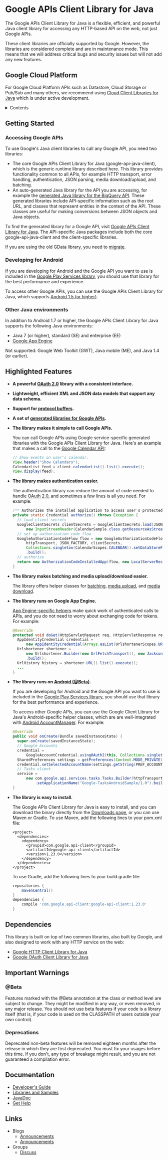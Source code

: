 # Google APIs Client Library for Java

The Google APIs Client Library for Java is a flexible, efficient, and powerful Java client library for accessing any HTTP-based API on the web, not just Google APIs. 

These client libraries are officially supported by Google.  However, the libraries are considered complete and are in maintenance mode. This means that we will address critical bugs and security issues but will not add any new features.

## Google Cloud Platform

For Google Cloud Platform APIs such as Datastore, Cloud Storage or Pub/Sub and many others, we recommend using [Cloud Client Libraries for Java](https://github.com/GoogleCloudPlatform/google-cloud-java) which is under active development.

<details><summary>Contents</summary>
<p>

- [Getting Started](#Getting_Started)
- [Highlighted Features](#Highlighted_Features)
- [Dependencies](#Dependencies)
- [Important Warnings](#Beta)
  - [@Beta](#Beta)
  - [Deprecations](#Deprecations)
- [Documentation](#Documentation)
- [Links](#Links)
</p>
</details>

## <a name='Getting_Started'>Getting Started<a/> ##
### Accessing Google APIs

To use Google's Java client libraries to call any Google API, you need two libraries:

 - The core Google APIs Client Library for Java (google-api-java-client), which is the generic runtime library described here. This library provides functionality common to all APIs, for example HTTP transport, error handling, authentication, JSON parsing, media download/upload, and batching. 
 - An auto-generated Java library for the API you are accessing, for example the [generated Java library for the BigQuery API](https://github.com/google/google-api-java-client-samples/tree/master/bigquery-appengine-sample/src/main/java/com/google/api/client/sample/bigquery/appengine/dashboard). These generated libraries include API-specific information such as the root URL, and classes that represent entities in the context of the API. These classes are useful for making conversions between JSON objects and Java objects.

To find the generated library for a Google API, visit [Google APIs Client Library for Java](https://developers.google.com/api-client-library/java/apis/). The API-specific Java packages include both the core google-api-java-client and the client-specific libraries. 

If you are using the old GData library, you need to
[migrate](https://github.com/google/gdata-java-client/blob/wiki/MigratingToGoogleApiJavaClient.md).

### Developing for Android

If you are developing for Android and the Google API you want to use is included in the [Google Play Services library](https://developer.android.com/google/play-services/index.html), you should use that library for the best performance and experience. 

To access other Google APIs, you can use the Google APIs Client Library for Java, which supports [Android 1.5 (or higher)](https://developers.google.com/api-client-library/java/google-api-java-client/android).

### Other Java environments

In addition to Android 1.7 or higher, the Google APIs Client Library for Java supports the following Java environments:
  - Java 7 (or higher), standard (SE) and enterprise (EE)
  - [Google App Engine](https://developers.google.com/api-client-library/java/google-api-java-client/app-engine)

Not supported: Google Web Toolkit (GWT), Java mobile (ME), and Java 1.4 (or earlier).

## <a name='Highlighted_Features'>Highlighted Features<a/>
- **A powerful [OAuth 2.0](https://developers.google.com/api-client-library/java/google-api-java-client/oauth2) library with a consistent interface.**
- **Lightweight, efficient XML and JSON data models that support any data schema.**
- **Support for [protocol buffers](https://github.com/google/protobuf/).**
- **A set of [generated libraries for Google APIs](https://developers.google.com/api-client-library/java/apis/).**
- **The library makes it simple to call Google APIs.**

    You can call Google APIs using Google service-specific generated libraries with the Google APIs Client Library for Java. Here's an example that makes a call to the [Google Calendar API](https://developers.google.com/google-apps/calendar/): 
    
    ```java
    // Show events on user's calendar.
    View.header("Show Calendars");
    CalendarList feed = client.calendarList().list().execute();
    View.display(feed); 
    ```

- **The library makes authentication easier.**
    
    The authentication library can reduce the amount of code needed to handle [OAuth 2.0](https://developers.google.com/api-client-library/java/google-api-java-client/oauth2), and sometimes a few lines is all you need. For example:

    ```java
    /** Authorizes the installed application to access user's protected data. */
    private static Credential authorize() throws Exception {
      // load client secrets
      GoogleClientSecrets clientSecrets = GoogleClientSecrets.load(JSON_FACTORY,
          new InputStreamReader(CalendarSample.class.getResourceAsStream("/client_secrets.json")));
      // set up authorization code flow
      GoogleAuthorizationCodeFlow flow = new GoogleAuthorizationCodeFlow.Builder(
          httpTransport, JSON_FACTORY, clientSecrets,
          Collections.singleton(CalendarScopes.CALENDAR)).setDataStoreFactory(dataStoreFactory)
          .build();
      // authorize
      return new AuthorizationCodeInstalledApp(flow, new LocalServerReceiver()).authorize("user");
    } 
    ```
- **The library makes batching and media upload/download easier.**

   The library offers helper classes for [batching](https://developers.google.com/api-client-library/java/google-api-java-client/batch), [media upload](https://developers.google.com/api-client-library/java/google-api-java-client/media-upload), and [media download](https://developers.google.com/api-client-library/java/google-api-java-client/media-download).

- **The library runs on Google App Engine.**

    [App Engine-specific helpers](https://developers.google.com/api-client-library/java/google-api-java-client/app-engine) make quick work of authenticated calls to APIs, and you do not need to worry about exchanging code for tokens. For example:

    ```java
    @Override
    protected void doGet(HttpServletRequest req, HttpServletResponse resp) throws IOException {
      AppIdentityCredential credential =
          new AppIdentityCredential(Arrays.asList(UrlshortenerScopes.URLSHORTENER));
      Urlshortener shortener =
          new Urlshortener.Builder(new UrlFetchTransport(), new JacksonFactory(), credential)
          .build();
      UrlHistory history = shortener.URL().list().execute();
      ...
    } 
    ```

- **The library runs on [Android (@Beta)](#@Beta).**

    If you are developing for Android and the Google API you want to use is included in the [Google Play Services library](https://developer.android.com/google/play-services/index.html), you should use that library for the best performance and experience. 
    
    To access other Google APIs, you can use the Google Client Library for Java's Android-specific helper classes, which are are well-integrated with [Android AccountManager](http://developer.android.com/reference/android/accounts/AccountManager.html ). For example: 

    ```java
    @Override
    public void onCreate(Bundle savedInstanceState) {
      super.onCreate(savedInstanceState);
      // Google Accounts
      credential =
          GoogleAccountCredential.usingOAuth2(this, Collections.singleton(TasksScopes.TASKS));
      SharedPreferences settings = getPreferences(Context.MODE_PRIVATE);
      credential.setSelectedAccountName(settings.getString(PREF_ACCOUNT_NAME, null));
      // Tasks client
      service =
          new com.google.api.services.tasks.Tasks.Builder(httpTransport, jsonFactory, credential)
              .setApplicationName("Google-TasksAndroidSample/1.0").build();
    } 
    ```

- **The library is easy to install.**

    The Google APIs Client Library for Java is easy to install, and you can download the binary directly from the [Downloads page](https://developers.google.com/api-client-library/java/google-api-java-client/download), or you can use Maven or Gradle.
 To use Maven, add the following lines to your pom.xml file:
    
    ```maven
    <project>
      <dependencies>
        <dependency>
          <groupId>com.google.api-client</groupId>
          <artifactId>google-api-client</artifactId>
          <version>1.23.0</version>
        </dependency>
      </dependencies>
    </project> 
    ``` 

   To use Gradle, add the following lines to your build.gradle file:

    ```gradle
    repositories {
        mavenCentral()
    }
    dependencies {
        compile 'com.google.api-client:google-api-client:1.23.0'
    }
    ```

## <a name='Dependencies'>Dependencies<a/>
This library is built on top of two common libraries, also built by Google, and also designed to work with any HTTP service on the web: 
 * [Google HTTP Client Library for Java](https://github.com/google/google-http-java-client)
 * [Google OAuth Client Library for Java](https://github.com/google/google-oauth-java-client)

## <a name='Warnings'>Important Warnings<a/>

### <a name='Beta'>@Beta<a/>

Features marked with the @Beta annotation at the class or method level are subject to change. They might be modified in any way, or even removed, in any major release. You should not use beta features if your code is a library itself (that is, if your code is used on the CLASSPATH of users outside your own control).

### <a name='Deprecations'>Deprecations<a/>

Deprecated non-beta features will be removed eighteen months after the release in which they are first deprecated. You must fix your usages before this time. If you don't, any type of breakage might result, and you are not guaranteed a compilation error.

## <a name='Documentation'>Documentation<a/>
- [Developer's Guide](https://developers.google.com/api-client-library/java/google-api-java-client/dev-guide)
- [Libraries and Samples](https://developers.google.com/api-client-library/java/apis/)
- [JavaDoc](https://developers.google.com/api-client-library/java/google-api-java-client/reference/index)
- [Get Help](https://developers.google.com/api-client-library/java/google-api-java-client/support)

## <a name='Links'>Links<a/>
- Blogs
  - [Announcements](http://google-api-java-client.blogspot.com/)
  - [Announcements](http://googledevelopers.blogspot.com/)
- Groups
  - [Discuss](https://groups.google.com/forum/#!forum/google-api-java-client)
